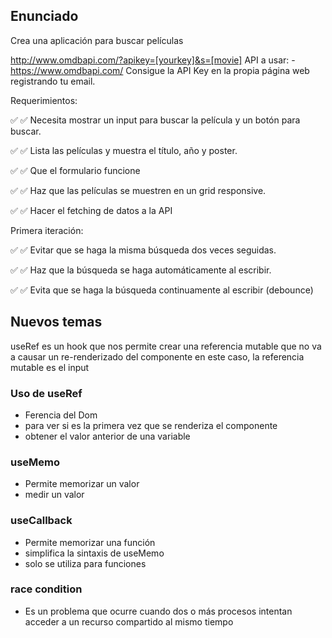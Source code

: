 ## Enunciado

Crea una aplicación para buscar películas

http://www.omdbapi.com/?apikey=[yourkey]&s=[movie]
API a usar: - https://www.omdbapi.com/
Consigue la API Key en la propia página web registrando tu email.

Requerimientos:

✅ ✅ Necesita mostrar un input para buscar la película y un botón para buscar.

✅ ✅ Lista las películas y muestra el título, año y poster.

✅ ✅ Que el formulario funcione

✅ ✅ Haz que las películas se muestren en un grid responsive.

✅ ✅ Hacer el fetching de datos a la API

Primera iteración:

✅ ✅ Evitar que se haga la misma búsqueda dos veces seguidas.

✅ ✅ Haz que la búsqueda se haga automáticamente al escribir.

✅ ✅ Evita que se haga la búsqueda continuamente al escribir (debounce)

## Nuevos temas

useRef es un hook que nos permite crear una referencia mutable que no va a causar un re-renderizado del componente
en este caso, la referencia mutable es el input

### Uso de useRef

- Ferencia del Dom
- para ver si es la primera vez que se renderiza el componente
- obtener el valor anterior de una variable

### useMemo

- Permite memorizar un valor
- medir un valor

### useCallback

- Permite memorizar una función
- simplifica la sintaxis de useMemo
- solo se utiliza para funciones

### race condition

- Es un problema que ocurre cuando dos o más procesos intentan acceder a un recurso compartido al mismo tiempo
